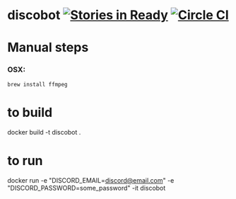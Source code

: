# discobot [![Stories in Ready](https://badge.waffle.io/asdqwex/discobot.svg?label=ready&title=Ready)](http://waffle.io/asdqwex/discobot) [![Circle CI](https://circleci.com/gh/asdqwex/discobot.svg?style=svg)](https://circleci.com/gh/asdqwex/discobot)

# Manual steps
### OSX:
`brew install ffmpeg`

# to build
docker build -t discobot .

# to run
docker run -e "DISCORD_EMAIL=discord@email.com" -e "DISCORD_PASSWORD=some_password" -it discobot
